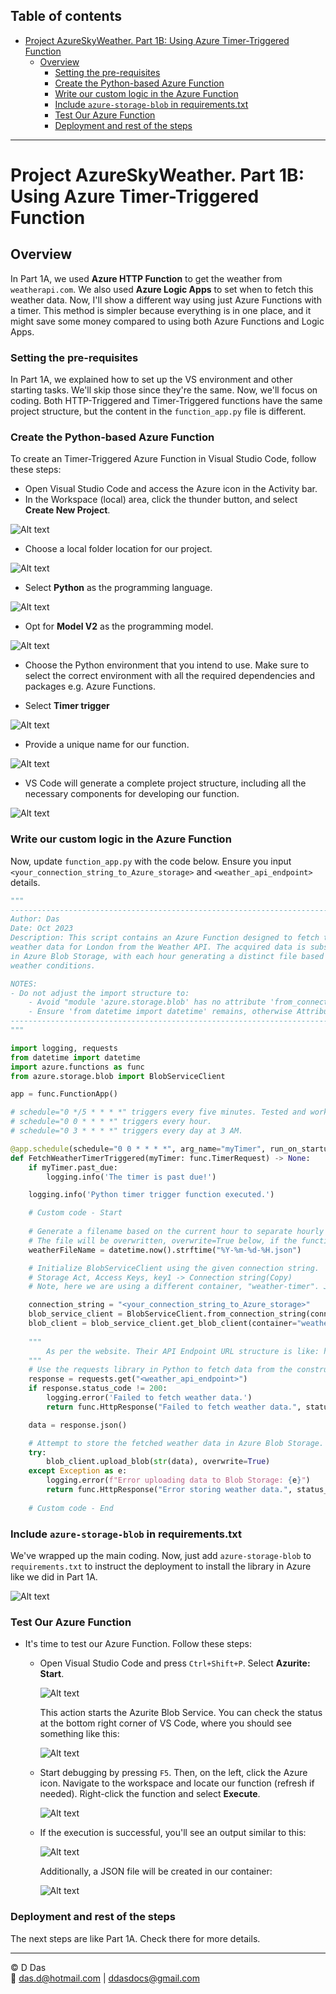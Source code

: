 
## Table of contents
- [Project AzureSkyWeather. Part 1B: Using Azure Timer-Triggered Function](#project-azureskyweather-part-1b-using-azure-timer-triggered-function)
  - [Overview](#overview)
    - [Setting the pre-requisites](#setting-the-pre-requisites)
    - [Create the Python-based Azure Function](#create-the-python-based-azure-function)
    - [Write our custom logic in the Azure Function](#write-our-custom-logic-in-the-azure-function)
    - [Include  `azure-storage-blob` in requirements.txt](#include--azure-storage-blob-in-requirementstxt)
    - [Test Our Azure Function](#test-our-azure-function)
    - [Deployment and rest of the steps](#deployment-and-rest-of-the-steps)

---
# Project AzureSkyWeather. Part 1B: Using Azure Timer-Triggered Function

## Overview

In Part 1A, we used **Azure HTTP Function** to get the weather from `weatherapi.com`. We also used **Azure Logic Apps** to set when to fetch this weather data. Now, I'll show a different way using just Azure Functions with a timer. This method is simpler because everything is in one place, and it might save some money compared to using both Azure Functions and Logic Apps.

### Setting the pre-requisites

In Part 1A, we explained how to set up the VS environment and other starting tasks. We'll skip those since they're the same. Now, we'll focus on coding. Both HTTP-Triggered and Timer-Triggered functions have the same project structure, but the content in the `function_app.py` file is different.

### Create the Python-based Azure Function

To create an Timer-Triggered Azure Function in Visual Studio Code, follow these steps:

- Open Visual Studio Code and access the Azure icon in the Activity bar.
- In the Workspace (local) area, click the thunder button, and select **Create New Project**.

![Alt text](images\image-21.png)

- Choose a local folder location for our project.

![Alt text](images\image-41.png)

- Select **Python** as the programming language.

![Alt text](images\image-42.png)

- Opt for **Model V2** as the programming model.

![Alt text](images\image-43.png)

- Choose the Python environment that you intend to use. Make sure to select the correct environment with all the required dependencies and packages e.g. Azure Functions.

- Select **Timer trigger**

![Alt text](images\image-74.png)

- Provide a unique name for our function.

![Alt text](images\image-45.png)

- VS Code will generate a complete project structure, including all the necessary components for developing our function.

![Alt text](images\image-75.png)

### Write our custom logic in the Azure Function

Now, update `function_app.py` with the code below. Ensure you input `<your_connection_string_to_Azure_storage>` and `<weather_api_endpoint>` details.

```python
"""
-------------------------------------------------------------------------------
Author: Das
Date: Oct 2023
Description: This script contains an Azure Function designed to fetch the current 
weather data for London from the Weather API. The acquired data is subsequently stored 
in Azure Blob Storage, with each hour generating a distinct file based on the current 
weather conditions.

NOTES: 
- Do not adjust the import structure to:
    - Avoid "module 'azure.storage.blob' has no attribute 'from_connection_string'."
    - Ensure 'from datetime import datetime' remains, otherwise AttributeError: module 'datetime' has no attribute 'now' 
-------------------------------------------------------------------------------
"""

import logging, requests
from datetime import datetime
import azure.functions as func
from azure.storage.blob import BlobServiceClient

app = func.FunctionApp()

# schedule="0 */5 * * * *" triggers every five minutes. Tested and working.
# schedule="0 0 * * * *" triggers every hour.
# schedule="0 3 * * * *" triggers every day at 3 AM.

@app.schedule(schedule="0 0 * * * *", arg_name="myTimer", run_on_startup=True, use_monitor=False) 
def FetchWeatherTimerTriggered(myTimer: func.TimerRequest) -> None:
    if myTimer.past_due:
        logging.info('The timer is past due!')

    logging.info('Python timer trigger function executed.')

    # Custom code - Start
    
    # Generate a filename based on the current hour to separate hourly weather data.
    # The file will be overwritten, overwrite=True below, if the function is triggered multiple times within the same hour.
    weatherFileName = datetime.now().strftime("%Y-%m-%d-%H.json")

    # Initialize BlobServiceClient using the given connection string.
    # Storage Act, Access Keys, key1 -> Connection string(Copy)
    # Note, here we are using a different container, "weather-timer". Just to separate it from HTTP-Triggered code.

    connection_string = "<your_connection_string_to_Azure_storage>"
    blob_service_client = BlobServiceClient.from_connection_string(connection_string)
    blob_client = blob_service_client.get_blob_client(container="weather-timer", blob=weatherFileName)
    
    """
        As per the website. Their API Endpoint URL structure is like: http://api.weatherapi.com/v1/current.json?key=YOUR_API_KEY&q=LOCATION
    """
    # Use the requests library in Python to fetch data from the constructed endpoint:
    response = requests.get("<weather_api_endpoint>")
    if response.status_code != 200:
        logging.error('Failed to fetch weather data.')
        return func.HttpResponse("Failed to fetch weather data.", status_code=500)

    data = response.json()

    # Attempt to store the fetched weather data in Azure Blob Storage.
    try:
        blob_client.upload_blob(str(data), overwrite=True)
    except Exception as e:
        logging.error(f"Error uploading data to Blob Storage: {e}")
        return func.HttpResponse("Error storing weather data.", status_code=500)
    
    # Custom code - End
```

### Include  `azure-storage-blob` in requirements.txt

We've wrapped up the main coding. Now, just add `azure-storage-blob` to `requirements.txt` to instruct the deployment to install the library in Azure like we did in Part 1A.

![Alt text](images\image-50.png)

### Test Our Azure Function

- It's time to test our Azure Function. Follow these steps:

  - Open Visual Studio Code and press `Ctrl+Shift+P`. Select **Azurite: Start**.

     ![Alt text](images\image-22.png)

    This action starts the Azurite Blob Service. You can check the status at the bottom right corner of VS Code, where you should see something like this:

     ![Alt text](images\image-51.png)

  - Start debugging by pressing `F5`. Then, on the left, click the Azure icon. Navigate to the workspace and locate our function (refresh if needed). Right-click the function and select **Execute**.

     ![Alt text](images\image-52.png)

  - If the execution is successful, you'll see an output similar to this:

     ![Alt text](images\image-53.png)

    Additionally, a JSON file will be created in our container:

     ![Alt text](images\image-54.png)

### Deployment and rest of the steps

The next steps are like Part 1A. Check there for more details.

---
© D Das  
📧 [das.d@hotmail.com](mailto:das.d@hotmail.com) | [ddasdocs@gmail.com](mailto:ddasdocs@gmail.com)